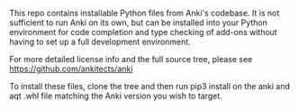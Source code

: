 This repo contains installable Python files from Anki's codebase. It is not
sufficient to run Anki on its own, but can be installed into your Python
environment for code completion and type checking of add-ons without having to
set up a full development environment.

For more detailed license info and the full source tree, please see
https://github.com/ankitects/anki

To install these files, clone the tree and then run pip3 install on the anki
and aqt .whl file matching the Anki version you wish to target.
